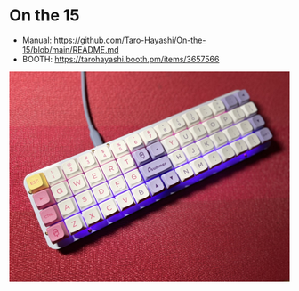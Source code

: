 # On the 15
- Manual: https://github.com/Taro-Hayashi/On-the-15/blob/main/README.md
- BOOTH: https://tarohayashi.booth.pm/items/3657566  

![](https://github.com/Taro-Hayashi/On-the-15/blob/main/img/IMG_6296.jpg)

